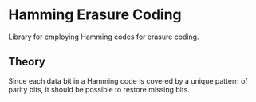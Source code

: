 # Hamming Erasure Coding
Library for employing Hamming codes for erasure coding.

## Theory
Since each data bit in a Hamming code is covered by a unique pattern of parity bits, it should be possible to restore missing bits.
